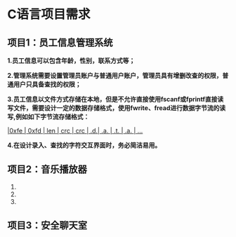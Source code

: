 # C语言项目需求

## 项目1：员工信息管理系统

**1.员工信息可以包含年龄，性别，联系方式等；**

**2.管理系统需要设置管理员账户与普通用户账户，管理员具有增删改查的权限，普通用户只具备查找的权限；**

**3.员工信息以文件方式存储在本地，但是不允许直接使用fscanf或fprintf直接读写文件，需要设计一定的数据存储格式，使用fwrite、fread进行数据字节流的读写,例如如下字节流存储格式：**

<u>|0xfe | 0xfd | len | crc | crc | .d.| .a. | .t. | .a. | ...</u> 

**4.在设计录入、查找的字符交互界面时，务必简洁易用。**

## 项目2：音乐播放器

1.

2.

3.

## 项目3：安全聊天室